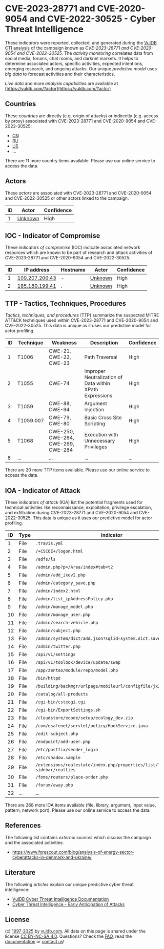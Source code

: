 # CVE-2023-28771 and CVE-2020-9054  and CVE-2022-30525 - Cyber Threat Intelligence

These _indicators_ were reported, collected, and generated during the [VulDB CTI analysis](https://vuldb.com/?kb.cti) of the campaign known as _CVE-2023-28771 and CVE-2020-9054  and CVE-2022-30525_. The _activity monitoring_ correlates data from social media, forums, chat rooms, and darknet markets. It helps to determine associated actors, specific activities, expected intentions, emerging research, and ongoing attacks. Our unique _predictive model_ uses _big data_ to forecast activities and their characteristics.

_Live data_ and more _analysis capabilities_ are available at [https://vuldb.com/?actor](https://vuldb.com/?actor)

## Countries

These _countries_ are directly (e.g. origin of attacks) or indirectly (e.g. access by proxy) associated with CVE-2023-28771 and CVE-2020-9054  and CVE-2022-30525:

* [CN](https://vuldb.com/?country.cn)
* [RU](https://vuldb.com/?country.ru)
* [US](https://vuldb.com/?country.us)
* ...

There are 11 more country items available. Please use our online service to access the data.

## Actors

These _actors_ are associated with CVE-2023-28771 and CVE-2020-9054  and CVE-2022-30525 or other actors linked to the campaign.

ID | Actor | Confidence
-- | ----- | ----------
1 | [Unknown](https://vuldb.com/?actor.unknown) | High

## IOC - Indicator of Compromise

These _indicators of compromise_ (IOC) indicate associated network resources which are known to be part of research and attack activities of CVE-2023-28771 and CVE-2020-9054  and CVE-2022-30525.

ID | IP address | Hostname | Actor | Confidence
-- | ---------- | -------- | ----- | ----------
1 | [109.207.200.43](https://vuldb.com/?ip.109.207.200.43) | - | [Unknown](https://vuldb.com/?actor.unknown) | High
2 | [185.180.199.41](https://vuldb.com/?ip.185.180.199.41) | . | [Unknown](https://vuldb.com/?actor.unknown) | High

## TTP - Tactics, Techniques, Procedures

_Tactics, techniques, and procedures_ (TTP) summarize the suspected MITRE ATT&CK techniques used within CVE-2023-28771 and CVE-2020-9054  and CVE-2022-30525. This data is unique as it uses our predictive model for actor profiling.

ID | Technique | Weakness | Description | Confidence
-- | --------- | -------- | ----------- | ----------
1 | T1006 | CWE-21, CWE-22, CWE-23 | Path Traversal | High
2 | T1055 | CWE-74 | Improper Neutralization of Data within XPath Expressions | High
3 | T1059 | CWE-88, CWE-94 | Argument Injection | High
4 | T1059.007 | CWE-79, CWE-80 | Basic Cross Site Scripting | High
5 | T1068 | CWE-250, CWE-264, CWE-269, CWE-284 | Execution with Unnecessary Privileges | High
6 | ... | ... | ... | ...

There are 20 more TTP items available. Please use our online service to access the data.

## IOA - Indicator of Attack

These _indicators of attack_ (IOA) list the potential fragments used for technical activities like reconnaissance, exploitation, privilege escalation, and exfiltration during CVE-2023-28771 and CVE-2020-9054  and CVE-2022-30525. This data is unique as it uses our predictive model for actor profiling.

ID | Type | Indicator | Confidence
-- | ---- | --------- | ----------
1 | File | `.travis.yml` | Medium
2 | File | `/+CSCOE+/logon.html` | High
3 | File | `/adfs/ls` | Medium
4 | File | `/admin.php?p=/Area/index#tab=t2` | High
5 | File | `/admin/add_ikev2.php` | High
6 | File | `/admin/category_save.php` | High
7 | File | `/admin/index2.html` | High
8 | File | `/admin/list_ipAddressPolicy.php` | High
9 | File | `/admin/manage_model.php` | High
10 | File | `/admin/manage_user.php` | High
11 | File | `/admin/search-vehicle.php` | High
12 | File | `/admin/subject.php` | High
13 | File | `/admin/system/dict/add.json?sqlid=system.dict.save` | High
14 | File | `/admin/twitter.php` | High
15 | File | `/api/v1/settings` | High
16 | File | `/api/v1/toolbox/device/update/swap` | High
17 | File | `/app/zentao/module/repo/model.php` | High
18 | File | `/bin/httpd` | Medium
19 | File | `/building/backmgr/urlpage/mobileurl/configfile/jx2_config.ini` | High
20 | File | `/catalog/all-products` | High
21 | File | `/cgi-bin/cstecgi.cgi` | High
22 | File | `/cgi-bin/ExportSettings.sh` | High
23 | File | `/cloudstore/ecode/setup/ecology_dev.zip` | High
24 | File | `/com/esafenet/servlet/policy/HookService.java` | High
25 | File | `/edit-subject.php` | High
26 | File | `/endpoint/add-user.php` | High
27 | File | `/etc/postfix/sender_login` | High
28 | File | `/etc/shadow.sample` | High
29 | File | `/extensions/realestate/index.php/properties/list/list-with-sidebar/realties` | High
30 | File | `/foms/routers/place-order.php` | High
31 | File | `/forum/away.php` | High
32 | ... | ... | ...

There are 268 more IOA items available (file, library, argument, input value, pattern, network port). Please use our online service to access the data.

## References

The following list contains _external sources_ which discuss the campaign and the associated activities:

* https://www.forescout.com/blog/analysis-of-energy-sector-cyberattacks-in-denmark-and-ukraine/

## Literature

The following _articles_ explain our unique predictive cyber threat intelligence:

* [VulDB Cyber Threat Intelligence Documentation](https://vuldb.com/?kb.cti)
* [Cyber Threat Intelligence - Early Anticipation of Attacks](https://www.scip.ch/en/?labs.20201022)

## License

(c) [1997-2025](https://vuldb.com/?kb.changelog) by [vuldb.com](https://vuldb.com/?kb.about). All data on this page is shared under the license [CC BY-NC-SA 4.0](https://creativecommons.org/licenses/by-nc-sa/4.0/). Questions? Check the [FAQ](https://vuldb.com/?kb.faq), read the [documentation](https://vuldb.com/?kb) or [contact us](https://vuldb.com/?contact)!
